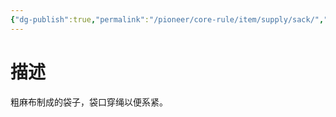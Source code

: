 ```yaml
---
{"dg-publish":true,"permalink":"/pioneer/core-rule/item/supply/sack/","dgPassFrontmatter":true}
---
```


# 描述
粗麻布制成的袋子，袋口穿绳以便系紧。